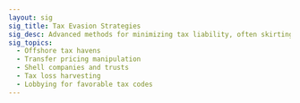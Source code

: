 ```yaml
---
layout: sig
sig_title: Tax Evasion Strategies
sig_desc: Advanced methods for minimizing tax liability, often skirting legality and ethics.
sig_topics:
  - Offshore tax havens
  - Transfer pricing manipulation
  - Shell companies and trusts
  - Tax loss harvesting
  - Lobbying for favorable tax codes
---
```

